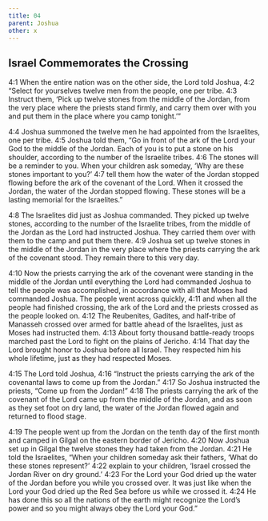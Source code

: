 ```yaml
---
title: 04
parent: Joshua
other: x
---
```


## Israel Commemorates the Crossing

<a name="4:1">4:1</a> When the entire nation was on the other side, the Lord told Joshua, <a name="4:2">4:2</a> “Select for yourselves twelve men from the people, one per tribe. <a name="4:3">4:3</a> Instruct them, ‘Pick up twelve stones from the middle of the Jordan, from the very place where the priests stand firmly, and carry them over with you and put them in the place where you camp tonight.’”

<a name="4:4">4:4</a> Joshua summoned the twelve men he had appointed from the Israelites, one per tribe. <a name="4:5">4:5</a> Joshua told them, “Go in front of the ark of the Lord your God to the middle of the Jordan. Each of you is to put a stone on his shoulder, according to the number of the Israelite tribes. <a name="4:6">4:6</a> The stones will be a reminder to you. When your children ask someday, ‘Why are these stones important to you?’ <a name="4:7">4:7</a> tell them how the water of the Jordan stopped flowing before the ark of the covenant of the Lord. When it crossed the Jordan, the water of the Jordan stopped flowing. These stones will be a lasting memorial for the Israelites.”

<a name="4:8">4:8</a> The Israelites did just as Joshua commanded. They picked up twelve stones, according to the number of the Israelite tribes, from the middle of the Jordan as the Lord had instructed Joshua. They carried them over with them to the camp and put them there. <a name="4:9">4:9</a> Joshua set up twelve stones in the middle of the Jordan in the very place where the priests carrying the ark of the covenant stood. They remain there to this very day.

<a name="4:10">4:10</a> Now the priests carrying the ark of the covenant were standing in the middle of the Jordan until everything the Lord had commanded Joshua to tell the people was accomplished, in accordance with all that Moses had commanded Joshua. The people went across quickly, <a name="4:11">4:11</a> and when all the people had finished crossing, the ark of the Lord and the priests crossed as the people looked on. <a name="4:12">4:12</a> The Reubenites, Gadites, and half-tribe of Manasseh crossed over armed for battle ahead of the Israelites, just as Moses had instructed them. <a name="4:13">4:13</a> About forty thousand battle-ready troops marched past the Lord to fight on the plains of Jericho. <a name="4:14">4:14</a> That day the Lord brought honor to Joshua before all Israel. They respected him his whole lifetime, just as they had respected Moses.

<a name="4:15">4:15</a> The Lord told Joshua, <a name="4:16">4:16</a> “Instruct the priests carrying the ark of the covenantal laws to come up from the Jordan.” <a name="4:17">4:17</a> So Joshua instructed the priests, “Come up from the Jordan!” <a name="4:18">4:18</a> The priests carrying the ark of the covenant of the Lord came up from the middle of the Jordan, and as soon as they set foot on dry land, the water of the Jordan flowed again and returned to flood stage.

<a name="4:19">4:19</a> The people went up from the Jordan on the tenth day of the first month and camped in Gilgal on the eastern border of Jericho. <a name="4:20">4:20</a> Now Joshua set up in Gilgal the twelve stones they had taken from the Jordan. <a name="4:21">4:21</a> He told the Israelites, “When your children someday ask their fathers, ‘What do these stones represent?’ <a name="4:22">4:22</a> explain to your children, ‘Israel crossed the Jordan River on dry ground.’ <a name="4:23">4:23</a> For the Lord your God dried up the water of the Jordan before you while you crossed over. It was just like when the Lord your God dried up the Red Sea before us while we crossed it. <a name="4:24">4:24</a> He has done this so all the nations of the earth might recognize the Lord’s power and so you might always obey the Lord your God.”